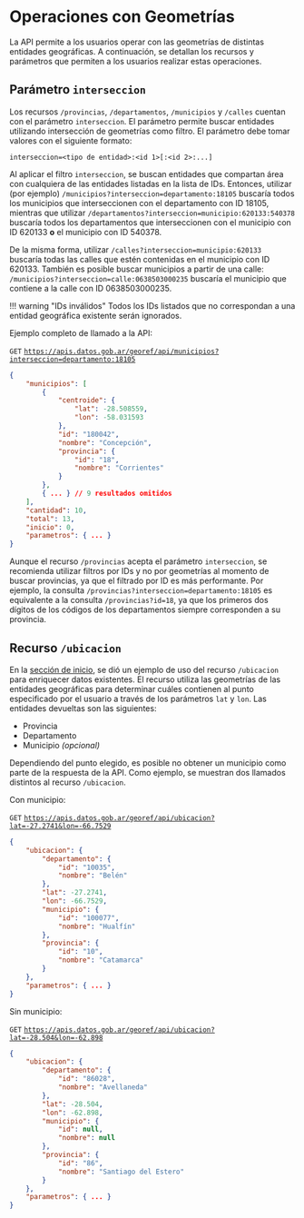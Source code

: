 # Operaciones con Geometrías
La API permite a los usuarios operar con las geometrías de distintas entidades geográficas. A continuación, se detallan los recursos y parámetros que permiten a los usuarios realizar estas operaciones.

## Parámetro `interseccion`
Los recursos `/provincias`, `/departamentos`, `/municipios` y `/calles` cuentan con el parámetro `interseccion`. El parámetro permite buscar entidades utilizando intersección de geometrías como filtro. El parámetro debe tomar valores con el siguiente formato:

	interseccion=<tipo de entidad>:<id 1>[:<id 2>:...]

Al aplicar el filtro `interseccion`, se buscan entidades que compartan área con cualquiera de las entidades listadas en la lista de IDs. Entonces, utilizar (por ejemplo) `/municipios?interseccion=departamento:18105` buscaría todos los municipios que interseccionen con el departamento con ID 18105, mientras que utilizar `/departamentos?interseccion=municipio:620133:540378` buscaría todos los departamentos que interseccionen con el municipio con ID 620133 **o** el municipio con ID 540378.

De la misma forma, utilizar `/calles?interseccion=municipio:620133` buscaría todas las calles que estén contenidas en el municipio con ID 620133. También es posible buscar municipios a partir de una calle: `/municipios?interseccion=calle:0638503000235` buscaría el municipio que contiene a la calle con ID 0638503000235.

!!! warning "IDs inválidos"
	Todos los IDs listados que no correspondan a una entidad geográfica existente serán ignorados.

Ejemplo completo de llamado a la API:

`GET` [`https://apis.datos.gob.ar/georef/api/municipios?interseccion=departamento:18105`](https://apis.datos.gob.ar/georef/api/municipios?interseccion=departamento:18105)
```json
{
    "municipios": [
        {
            "centroide": {
                "lat": -28.508559,
                "lon": -58.031593
            },
            "id": "180042",
            "nombre": "Concepción",
            "provincia": {
                "id": "18",
                "nombre": "Corrientes"
            }
        },
		{ ... } // 9 resultados omitidos
    ],
    "cantidad": 10,
    "total": 13,
    "inicio": 0,
    "parametros": { ... }
}
```

Aunque el recurso `/provincias` acepta el parámetro `interseccion`, se recomienda utilizar filtros por IDs y no por geometrías al momento de buscar provincias, ya que el filtrado por ID es más performante. Por ejemplo, la consulta `/provincias?interseccion=departamento:18105` es equivalente a la consulta `/provincias?id=18`, ya que los primeros dos dígitos de los códigos de los departamentos siempre corresponden a su provincia.

## Recurso `/ubicacion`
En la [sección de inicio](/), se dió un ejemplo de uso del recurso `/ubicacion` para enriquecer datos existentes. El recurso utiliza las geometrías de las entidades geográficas para determinar cuáles contienen al punto especificado por el usuario a través de los parámetros `lat` y `lon`. Las entidades devueltas son las siguientes:

- Provincia
- Departamento
- Municipio *(opcional)*

Dependiendo del punto elegido, es posible no obtener un municipio como parte de la respuesta de la API. Como ejemplo, se muestran dos llamados distintos al recurso `/ubicacion`.

Con municipio:

`GET` [`https://apis.datos.gob.ar/georef/api/ubicacion?lat=-27.2741&lon=-66.7529`](https://apis.datos.gob.ar/georef/api/ubicacion?lat=-27.2741&lon=-66.7529)
```json
{
    "ubicacion": {
        "departamento": {
            "id": "10035",
            "nombre": "Belén"
        },
        "lat": -27.2741,
        "lon": -66.7529,
        "municipio": {
            "id": "100077",
            "nombre": "Hualfín"
        },
        "provincia": {
            "id": "10",
            "nombre": "Catamarca"
        }
    },
    "parametros": { ... }
}
```

Sin municipio:

`GET` [`https://apis.datos.gob.ar/georef/api/ubicacion?lat=-28.504&lon=-62.898`](https://apis.datos.gob.ar/georef/api/ubicacion?lat=-28.504&lon=-62.898)
```json
{
    "ubicacion": {
        "departamento": {
            "id": "86028",
            "nombre": "Avellaneda"
        },
        "lat": -28.504,
        "lon": -62.898,
        "municipio": {
            "id": null,
            "nombre": null
        },
        "provincia": {
            "id": "86",
            "nombre": "Santiago del Estero"
        }
    },
    "parametros": { ... }
}
```
